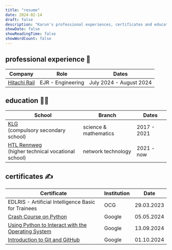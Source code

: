 ```yaml
---
title: "resume"
date: 2024-02-14
draft: false
description: "Karun's professional experiences, certificates and education"
showDate: false
showReadingTime: false
showWordCount: false
---
```


## professional experience 💼

| Company                                      | Role              | Dates                   |
| -------------------------------------------- | ----------------- | ----------------------- |
| [Hitachi Rail](https://www.hitachirail.com/) | EJR - Engineering | July 2024 - August 2024 |

## education 👨‍💻

| School                                                                        | Branch                | Dates       |
| ----------------------------------------------------------------------------- | --------------------- | ----------- |
| [KLG](https://www.klg.or.at/)<br> (compulsory secondary school)               | science & mathematics | 2017 - 2021 |
| [HTL Rennweg](https://htlrennweg.at)<br> (higher technical vocational school) | network technology    | 2021 - now  |

## certificates ✍️

| Certificate                                                                                                         | Institution | Date       |
| ------------------------------------------------------------------------------------------------------------------- | ----------- | ---------- |
| EDLRIS - Artificial Intelligence Basic for Trainees                                                                 | OCG         | 29.03.2023 |
| [ Crash Course on Python ](https://www.coursera.org/account/accomplishments/verify/LVLHNUEHPW4J)                    | Google      | 05.05.2024 |
| [ Using Python to Interact with the Operating System ](https://coursera.org/share/112f89fed844aee966ceb6142aa6bc25) | Google      | 13.09.2024 |
| [ Introduction to Git and GitHub ](https://coursera.org/share/cbadae02fb08459170863d7789d985de)                     | Google      | 01.10.2024 |
